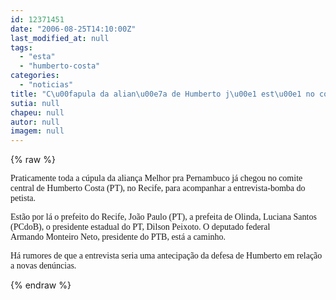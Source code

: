 ```yaml
---
id: 12371451
date: "2006-08-25T14:10:00Z"
last_modified_at: null
tags:
  - "esta"
  - "humberto-costa"
categories:
  - "noticias"
title: "C\u00fapula da alian\u00e7a de Humberto j\u00e1 est\u00e1 no comit\u00ea"
sutia: null
chapeu: null
autor: null
imagem: null
---
```

{% raw %}
<p><P><FONT face=Verdana>Praticamente toda a cúpula da aliança Melhor pra&nbsp;Pernambuco já chegou no comite central de Humberto Costa (PT), no Recife, para acompanhar a entrevista-bomba do petista.</FONT></P></p>
<p><P><FONT face=Verdana>Estão por lá o prefeito do Recife, João Paulo (PT), a prefeita de Olinda, Luciana Santos (PCdoB), o presidente estadual do PT, Dilson Peixoto.&nbsp;O deputado federal Armando&nbsp;Monteiro Neto, presidente do PTB, está a caminho.</FONT></P></p>
<p><P><FONT face=Verdana>Há&nbsp;rumores de que a entrevista seria uma antecipação da defesa de&nbsp;Humberto em relação a novas denúncias.<BR></P></FONT> </p>
{% endraw %}